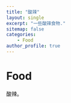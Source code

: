 ```yaml
---
title: "酸辣"
layout: single
excerpt: "一些酸辣食物."
sitemap: false
categories: 
    - Food
author_profile: true
---
```

# Food
酸辣。
